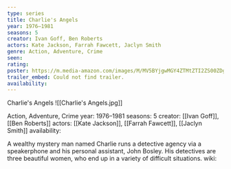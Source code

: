 ```yaml
---
type: series
title: Charlie's Angels
year: 1976–1981
seasons: 5
creator: Ivan Goff, Ben Roberts
actors: Kate Jackson, Farrah Fawcett, Jaclyn Smith
genre: Action, Adventure, Crime
seen:
rating: 
poster: https://m.media-amazon.com/images/M/MV5BYjgwMGY4ZTMtZTI2ZS00ZDg5LWI5YTItMDA2ZWRjMDA3Y2JkXkEyXkFqcGdeQXVyNDQ0MTYzMDA@._V1_SX300.jpg
trailer_embed: Could not find trailer.
availability:
---
```

Charlie's Angels
![[Charlie's Angels.jpg]]

Action, Adventure, Crime
year: 1976–1981
seasons: 5
creator: [[Ivan Goff]], [[Ben Roberts]]
actors: [[Kate Jackson]], [[Farrah Fawcett]], [[Jaclyn Smith]]
availability:

A wealthy mystery man named Charlie runs a detective agency via a speakerphone and his personal assistant, John Bosley. His detectives are three beautiful women, who end up in a variety of difficult situations.
wiki: 


